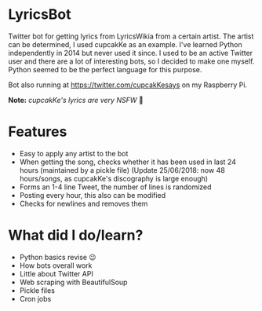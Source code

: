 # LyricsBot
Twitter bot for getting lyrics from LyricsWikia from a certain artist. The artist can be determined, I used cupcakKe as an example. I've learned Python independently in 2014 but never used it since. I used to be an active Twitter user and there are a lot of interesting bots, so I decided to make one myself. Python seemed to be the perfect language for this purpose.

Bot also running at https://twitter.com/cupcakKesays on my Raspberry Pi.

**Note:** *cupcakKe's lyrics are very NSFW* 👀

# Features
  - Easy to apply any artist to the bot
  - When getting the song, checks whether it has been used in last 24 hours (maintained by a pickle file) (Update 25/06/2018: now 48 hours/songs, as cupcakKe's discography is large enough)
  - Forms an 1-4 line Tweet, the number of lines is randomized
  - Posting every hour, this also can be modified
  - Checks for newlines and removes them
  
 # What did I do/learn?
  - Python basics revise 😉
  - How bots overall work
  - Little about Twitter API
  - Web scraping with BeautifulSoup
  - Pickle files
  - Cron jobs
